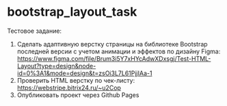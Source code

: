 # bootstrap_layout_task

Тестовое задание:
1.	Сделать адаптивную верстку страницы на библиотеке Bootstrap последней версии с учетом анимации и эффектов по дизайну 
Figma: https://www.figma.com/file/Brum3i5Y7xHYcAdwXDxsgj/Test-HTML-Layout?type=design&node-id=0%3A1&mode=design&t=zsOi3L7L61PjjIAa-1 
2.	Проверить HTML верстку по чек-листу: https://webstripe.bitrix24.ru/~u2Cop 
3.	Опубликовать проект через Github Pages

